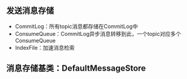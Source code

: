 ## 发送消息存储
+ CommitLog：所有topic消息都存储在CommitLog中
+ ConsumeQueue：CommitLog异步消息转移到此，一个topic对应多个ConsumeQueue
+ IndexFile：加速消息检索

## 消息存储基类：DefaultMessageStore


